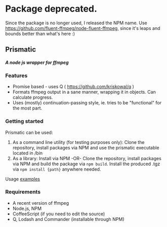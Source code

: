 # Package deprecated.

Since the package is no longer used, I released the NPM name. Use https://github.com/fluent-ffmpeg/node-fluent-ffmpeg, since it's leaps and bounds better than what's here :)

## Prismatic
#### *A node js wrapper for ffmpeg*

### Features
- Promise based - uses Q ( https://github.com/kriskowal/q )
- Formats ffmpeg output in a sane manner, wrapping it in objects. Can calculate progress.
- Uses (mostly) continuation-passing style, ie. tries to be "functional" for the most part.

### Getting started
Prismatic can be used:

1. As a command line utility (for testing purposes only): Clone the repository, install packages via NPM and use the prismatic executable located in /bin
2. As a library: Install via NPM -OR- Clone the repository, install packages via NPM and build the package via `npm build`. Install the produced .tgz via `npm install {path}` anywhere needed.

Usage [examples](https://github.com/DBozhinovski/prismatic/wiki/examples)

### Requirements
* A recent version of ffmpeg
* Node.js, NPM
* CoffeeScript (if you need to edit the source)
* Q, Lodash and Commander (installable through NPM)
